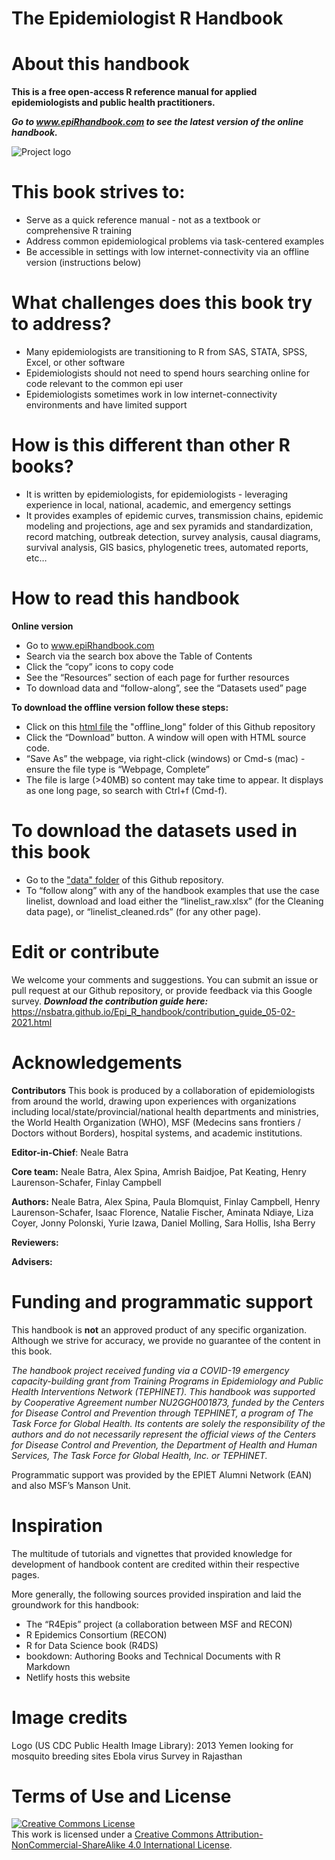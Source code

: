 # The Epidemiologist R Handbook 

# About this handbook
**This is a free open-access R reference manual for applied epidemiologists and public health practitioners.**  

***Go to www.epiRhandbook.com to see the latest version of the online handbook.***

![Project logo](https://github.com/nsbatra/Epi_R_handbook/blob/master/images/R%20Handbook%20Logo.png)

# This book strives to:

* Serve as a quick reference manual - not as a textbook or comprehensive R training
* Address common epidemiological problems via task-centered examples
* Be accessible in settings with low internet-connectivity via an offline version (instructions below)

# What challenges does this book try to address?

* Many epidemiologists are transitioning to R from SAS, STATA, SPSS, Excel, or other software
* Epidemiologists should not need to spend hours searching online for code relevant to the common epi user
* Epidemiologists sometimes work in low internet-connectivity environments and have limited support

# How is this different than other R books?

* It is written by epidemiologists, for epidemiologists - leveraging experience in local, national, academic, and emergency settings
* It provides examples of epidemic curves, transmission chains, epidemic modeling and projections, age and sex pyramids and standardization, record matching, outbreak detection, survey analysis, causal diagrams, survival analysis, GIS basics, phylogenetic trees, automated reports, etc…

# How to read this handbook
**Online version**
* Go to www.epiRhandbook.com  
* Search via the search box above the Table of Contents
* Click the “copy” icons to copy code
* See the “Resources” section of each page for further resources
* To download data and “follow-along”, see the “Datasets used” page

**To download the offline version follow these steps:**

* Click on this [html file](https://github.com/nsbatra/Epi_R_handbook/tree/master/offline_long) the "offline_long" folder of this Github repository
* Click the “Download” button. A window will open with HTML source code.
* “Save As” the webpage, via right-click (windows) or Cmd-s (mac) - ensure the file type is “Webpage, Complete”
* The file is large (>40MB) so content may take time to appear. It displays as one long page, so search with Ctrl+f (Cmd-f).

# To download the datasets used in this book  

* Go to the ["data" folder](https://github.com/nsbatra/Epi_R_handbook/tree/master/data) of this Github repository.  
* To “follow along” with any of the handbook examples that use the case linelist, download and load either the “linelist_raw.xlsx” (for the Cleaning data page), or “linelist_cleaned.rds” (for any other page).  

# Edit or contribute
We welcome your comments and suggestions. You can submit an issue or pull request at our Github repository, or provide feedback via this Google survey.
***Download the contribution guide here:*** https://nsbatra.github.io/Epi_R_handbook/contribution_guide_05-02-2021.html  

# Acknowledgements

**Contributors**
This book is produced by a collaboration of epidemiologists from around the world, drawing upon experiences with organizations including local/state/provincial/national health departments and ministries, the World Health Organization (WHO), MSF (Medecins sans frontiers / Doctors without Borders), hospital systems, and academic institutions.

**Editor-in-Chief**: Neale Batra

**Core team:** Neale Batra, Alex Spina, Amrish Baidjoe, Pat Keating, Henry Laurenson-Schafer, Finlay Campbell

**Authors:** Neale Batra, Alex Spina, Paula Blomquist, Finlay Campbell, Henry Laurenson-Schafer, Isaac Florence, Natalie Fischer, Aminata Ndiaye, Liza Coyer, Jonny Polonski, Yurie Izawa, Daniel Molling, Sara Hollis, Isha Berry

**Reviewers:**

**Advisers:**

# Funding and programmatic support
This handbook is **not** an approved product of any specific organization. Although we strive for accuracy, we provide no guarantee of the content in this book.

*The handbook project received funding via a COVID-19 emergency capacity-building grant from Training Programs in Epidemiology and Public Health Interventions Network (TEPHINET). This handbook was supported by Cooperative Agreement number NU2GGH001873, funded by the Centers for Disease Control and Prevention through TEPHINET, a program of The Task Force for Global Health. Its contents are solely the responsibility of the authors and do not necessarily represent the official views of the Centers for Disease Control and Prevention, the Department of Health and Human Services, The Task Force for Global Health, Inc. or TEPHINET.*

Programmatic support was provided by the EPIET Alumni Network (EAN) and also MSF’s Manson Unit.

# Inspiration
The multitude of tutorials and vignettes that provided knowledge for development of handbook content are credited within their respective pages.

More generally, the following sources provided inspiration and laid the groundwork for this handbook:  
* The “R4Epis” project (a collaboration between MSF and RECON)
* R Epidemics Consortium (RECON)
* R for Data Science book (R4DS)
* bookdown: Authoring Books and Technical Documents with R Markdown
* Netlify hosts this website

# Image credits
Logo (US CDC Public Health Image Library):
2013 Yemen looking for mosquito breeding sites
Ebola virus
Survey in Rajasthan

# Terms of Use and License

<a rel="license" href="http://creativecommons.org/licenses/by-nc-sa/4.0/"><img alt="Creative Commons License" style="border-width:0" src="https://i.creativecommons.org/l/by-nc-sa/4.0/88x31.png" /></a><br />This work is licensed under a <a rel="license" href="http://creativecommons.org/licenses/by-nc-sa/4.0/">Creative Commons Attribution-NonCommercial-ShareAlike 4.0 International License</a>.

